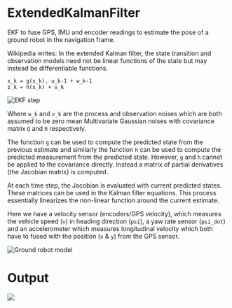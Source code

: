 # ExtendedKalmanFilter
EKF to fuse GPS, IMU and encoder readings to estimate the pose of a ground robot in the navigation frame. 


Wikipedia writes: In the extended Kalman filter, the state transition and observation models need not be linear functions of the state but may instead be differentiable functions.

```
x_k = g(x_k), u_k-1 + w_k-1
z_k = h(x_k) + v_k
```

![EKF step](https://github.com/karanchawla/GPS_INS_Fusion/blob/master/figure/Extended-Kalman-Filter-Step.png)

Where `w_k` and `v_k` are the process and observation noises which are both assumed to be zero mean Multivariate Gaussian noises with covariance matrix `Q` and `R` respectively.

The function `g` can be used to compute the predicted state from the previous estimate and similarly the function `h` can be used to compute the predicted measurement from the predicted state. However, `g` and `h` cannot be applied to the covariance directly. Instead a matrix of partial derivatives (the Jacobian matrix) is computed.

At each time step, the Jacobian is evaluated with current predicted states. These matrices can be used in the Kalman filter equations. This process essentially linearizes the non-linear function around the current estimate.

Here we have a velocity sensor (encoders/GPS velocity), which measures the vehicle speed (`v`) in heading direction (`psi`), a yaw rate sensor (`psi_dot`) and an accelerometer which measures longitudinal velocity which both have to fused with the position (`x` & `y`) from the GPS sensor.

![Ground robot model](https://github.com/karanchawla/GPS_INS_Fusion/blob/master/figure/CTRV-Model.png)

# Output
![](https://github.com/karanchawla/GPS_INS_Fusion/blob/master/figure/plot.png)
